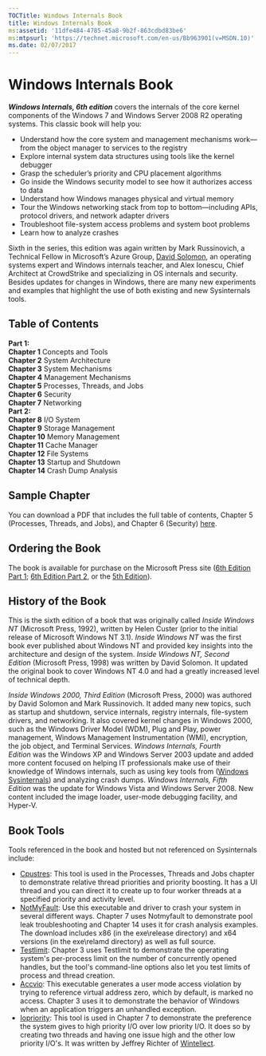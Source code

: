 ```yaml
--- 
TOCTitle: Windows Internals Book
title: Windows Internals Book
ms:assetid: '11dfe484-4785-45a8-9b2f-863cdbd83be6'
ms:mtpsurl: 'https://technet.microsoft.com/en-us/Bb963901(v=MSDN.10)'
ms.date: 02/07/2017
---
```


Windows Internals Book
======================

***Windows Internals, 6th edition*** covers the internals of the core
kernel components of the Windows 7 and Windows Server 2008 R2 operating
systems. This classic book will help you:
-   Understand how the core system and management mechanisms work—from
    the object manager to services to the registry
-   Explore internal system data structures using tools like the kernel
    debugger
-   Grasp the scheduler’s priority and CPU placement algorithms
-   Go inside the Windows security model to see how it authorizes access
    to data
-   Understand how Windows manages physical and virtual memory
-   Tour the Windows networking stack from top to bottom—including APIs,
    protocol drivers, and network adapter drivers
-   Troubleshoot file-system access problems and system boot problems
-   Learn how to analyze crashes

Sixth in the series, this edition was again written by Mark Russinovich,
a Technical Fellow in Microsoft’s Azure Group, [David
Solomon](http://www.solsem.com/), an operating systems expert and
Windows internals teacher, and Alex Ionescu, Chief Architect at
CrowdStrike and specializing in OS internals and security. Besides
updates for changes in Windows, there are many new experiments and
examples that highlight the use of both existing and new Sysinternals
tools.

## Table of Contents

**Part 1:**  
**Chapter 1** Concepts and Tools   
**Chapter 2** System Architecture   
**Chapter 3** System Mechanisms   
**Chapter 4** Management Mechanisms   
**Chapter 5** Processes, Threads, and Jobs   
**Chapter 6** Security   
**Chapter 7** Networking  
**Part 2:**  
**Chapter 8**  I/O System  
**Chapter 9**  Storage Management  
**Chapter 10** Memory Management  
**Chapter 11** Cache Manager  
**Chapter 12** File Systems  
**Chapter 13** Startup and Shutdown  
**Chapter 14** Crash Dump Analysis

## Sample Chapter

You can download a PDF that includes the full table of contents, Chapter 5 (Processes, Threads, and Jobs), and Chapter 6 (Security)
[here](https://download.microsoft.com/download/1/4/0/14045a9e-c978-47d1-954b-92b9fd877995/97807356648739_samplechapters.pdf).

## Ordering the Book

The book is available for purchase on the Microsoft Press site ([6th Edition Part 1](https://www.microsoftpressstore.com/store/windows-internals-part-1-9780735648739);
[6th Edition Part 2](https://www.microsoftpressstore.com/store/windows-internals-part-2-9780735665873),
or the [5th Edition](https://www.microsoftpressstore.com/store/windows-internals-9780735630277)).

## History of the Book 

This is the sixth edition of a book that was originally called *Inside
Windows NT* (Microsoft Press, 1992), written by Helen Custer (prior to
the initial release of Microsoft Windows NT 3.1). *Inside Windows
NT* was the first book ever published about Windows NT and provided key
insights into the architecture and design of the system. *Inside Windows
NT, Second Edition* (Microsoft Press, 1998) was written by David
Solomon. It updated the original book to cover Windows NT 4.0 and had a
greatly increased level of technical depth.

*Inside Windows 2000, Third Edition* (Microsoft Press, 2000) was
authored by David Solomon and Mark Russinovich. It added many new
topics, such as startup and shutdown, service internals, registry
internals, file-system drivers, and networking. It also covered kernel
changes in Windows 2000, such as the Windows Driver Model (WDM), Plug
and Play, power management, Windows Management Instrumentation (WMI),
encryption, the job object, and Terminal Services. *Windows Internals,
Fourth Edition* was the Windows XP and Windows Server 2003 update and
added more content focused on helping IT professionals make use of their
knowledge of Windows internals, such as using key tools from ([Windows
Sysinternals](~/index.md))
and analyzing crash dumps. *Windows Internals, Fifth Edition* was the
update for Windows Vista and Windows Server 2008. New content included
the image loader, user-mode debugging facility, and Hyper-V.

## Book Tools

Tools referenced in the book and hosted but not referenced on
Sysinternals include:

-   [Cpustres](https://download.sysinternals.com/files/CPUSTRES.zip):
    This tool is used in the Processes, Threads and Jobs chapter to
    demonstrate relative thread priorities and priority boosting. It has
    a UI thread and you can direct it to create up to four worker
    threads at a specified priority and activity level.
-   [NotMyFault](https://download.sysinternals.com/files/NotMyFault.zip):
    Use this executable and driver to crash your system in several
    different ways. Chapter 7 uses Notmyfault to demonstrate pool leak
    troubleshooting and Chapter 14 uses it for crash analysis examples.
    The download includes x86 (in the exe\\release directory) and x64
    versions (in the exe\\relamd directory) as well as full source.
-   [Testlimit](https://download.sysinternals.com/files/TestLimit.zip):
    Chapter 3 uses Testlimit to demonstrate the operating system's
    per-process limit on the number of concurrently opened handles, but
    the tool's command-line options also let you test limits of process
    and thread creation.
-   [Accvio](https://download.sysinternals.com/files/AccVio.zip): This
    executable generates a user mode access violation by trying to
    reference virtual address zero, which by default, is marked no
    access. Chapter 3 uses it to demonstrate the behavior of Windows
    when an application triggers an unhandled exception.
-   [Iopriority](https://download.sysinternals.com/files/iopriority.zip):
    This tool is used in Chapter 7 to demonstrate the preference the
    system gives to high priority I/O over low priority I/O. It does so
    by creating two threads and having one issue high and the other low
    priority I/O's. It was written by Jeffrey Richter
    of [Wintellect](http://wintellect.com/).